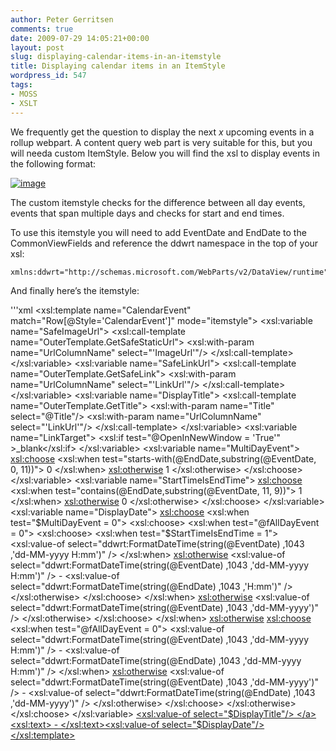 ```yaml
---
author: Peter Gerritsen
comments: true
date: 2009-07-29 14:05:21+00:00
layout: post
slug: displaying-calendar-items-in-an-itemstyle
title: Displaying calendar items in an ItemStyle
wordpress_id: 547
tags:
- MOSS
- XSLT
---
```



We frequently get the question to display the next _x_ upcoming events in a rollup webpart. A content query web part is very suitable for this, but you will needa custom ItemStyle. Below you will find the xsl to display events in the following
format:

[![image](http://blog.petergerritsen.nl/wp-content/uploads/snipping17.png)](http://blog.petergerritsen.nl/wp-content/uploads/snipping16.png)

The custom itemstyle checks for the difference between all day events, events that span multiple days and checks for start and end times.

To use this itemstyle you will need to add EventDate and EndDate to the CommonViewFields and reference the ddwrt namespace in the top of your xsl:


```
xmlns:ddwrt="http://schemas.microsoft.com/WebParts/v2/DataView/runtime"
```

And finally here’s the itemstyle:

'''xml
<xsl:template name="CalendarEvent" match="Row[@Style='CalendarEvent']" mode="itemstyle">
     <xsl:variable name="SafeImageUrl">
        <xsl:call-template name="OuterTemplate.GetSafeStaticUrl">
            <xsl:with-param name="UrlColumnName" select="'ImageUrl'"/>
        </xsl:call-template>
    </xsl:variable>
    <xsl:variable name="SafeLinkUrl">
        <xsl:call-template name="OuterTemplate.GetSafeLink">
            <xsl:with-param name="UrlColumnName" select="'LinkUrl'"/>
        </xsl:call-template>
    </xsl:variable>
    <xsl:variable name="DisplayTitle">
        <xsl:call-template name="OuterTemplate.GetTitle">
            <xsl:with-param name="Title" select="@Title"/>
            <xsl:with-param name="UrlColumnName" select="'LinkUrl'"/>
        </xsl:call-template>
   </xsl:variable>
      <xsl:variable name="LinkTarget">
         <xsl:if test="@OpenInNewWindow = 'True'" >_blank</xsl:if>
   </xsl:variable>
   <xsl:variable name="MultiDayEvent">
       <xsl:choose>
           <xsl:when test="starts-with(@EndDate,substring(@EventDate, 0, 11))">
               0
           </xsl:when>
           <xsl:otherwise>
               1
           </xsl:otherwise>
       </xsl:choose>
   </xsl:variable>
   <xsl:variable name="StartTimeIsEndTime">
       <xsl:choose>
           <xsl:when test="contains(@EndDate,substring(@EventDate, 11, 9))">
               1
           </xsl:when>
           <xsl:otherwise>
               0
           </xsl:otherwise>
       </xsl:choose>
   </xsl:variable>
   <xsl:variable name="DisplayDate">
       <xsl:choose>
           <xsl:when test="$MultiDayEvent = 0">
               <xsl:choose>
                   <xsl:when test="@fAllDayEvent = 0">
                    <xsl:choose>
                           <xsl:when test="$StartTimeIsEndTime = 1">
                               <xsl:value-of select="ddwrt:FormatDateTime(string(@EventDate) ,1043 ,'dd-MM-yyyy H:mm')" />
                           </xsl:when>
                           <xsl:otherwise>
                               <xsl:value-of select="ddwrt:FormatDateTime(string(@EventDate) ,1043 ,'dd-MM-yyyy H:mm')" /> - <xsl:value-of select="ddwrt:FormatDateTime(string(@EndDate) ,1043 ,'H:mm')" />
                           </xsl:otherwise>
                       </xsl:choose>
                   </xsl:when>
                   <xsl:otherwise>
                    <xsl:value-of select="ddwrt:FormatDateTime(string(@EventDate) ,1043 ,'dd-MM-yyyy')" />
                </xsl:otherwise>
               </xsl:choose>
           </xsl:when>
           <xsl:otherwise>
               <xsl:choose>
                   <xsl:when test="@fAllDayEvent = 0">
                       <xsl:value-of select="ddwrt:FormatDateTime(string(@EventDate) ,1043 ,'dd-MM-yyyy H:mm')" /> - <xsl:value-of select="ddwrt:FormatDateTime(string(@EndDate) ,1043 ,'dd-MM-yyyy H:mm')" />
                   </xsl:when>
                   <xsl:otherwise>
                       <xsl:value-of select="ddwrt:FormatDateTime(string(@EventDate) ,1043 ,'dd-MM-yyyy')" /> - <xsl:value-of select="ddwrt:FormatDateTime(string(@EndDate) ,1043 ,'dd-MM-yyyy')" />
                   </xsl:otherwise>
               </xsl:choose>
           </xsl:otherwise>
       </xsl:choose>
   </xsl:variable>
   <a href="{$SafeLinkUrl}" target="{$LinkTarget}" title="{@LinkToolTip}">
        <xsl:value-of select="$DisplayTitle"/>
    </a>
    <xsl:text> - </xsl:text><xsl:value-of select="$DisplayDate"/><br/>
</xsl:template>
```
